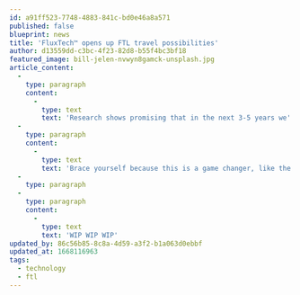 ```yaml
---
id: a91ff523-7748-4883-841c-bd0e46a8a571
published: false
blueprint: news
title: 'FluxTech™ opens up FTL travel possibilities'
author: d13559dd-c3bc-4f23-82d8-b55f4bc3bf18
featured_image: bill-jelen-nvwyn8gamck-unsplash.jpg
article_content:
  -
    type: paragraph
    content:
      -
        type: text
        text: 'Research shows promising that in the next 3-5 years we''ll be able to equip FluxTech™ powered FTL (Faster Than Light) drives on spacecrafts, removing the need for huge and expensive rocket boosters and enabling travel to other solar systems for the first time in human history.'
  -
    type: paragraph
    content:
      -
        type: text
        text: 'Brace yourself because this is a game changer, like the internet and Snuggies.'
  -
    type: paragraph
  -
    type: paragraph
    content:
      -
        type: text
        text: 'WIP WIP WIP'
updated_by: 86c56b85-8c8a-4d59-a3f2-b1a063d0ebbf
updated_at: 1668116963
tags:
  - technology
  - ftl
---
```

